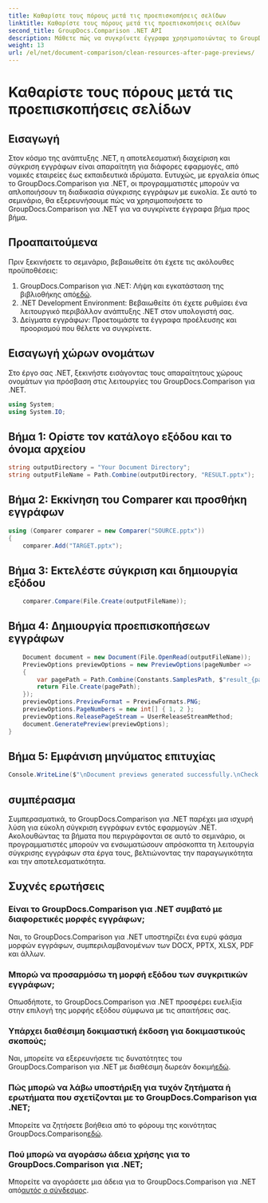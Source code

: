 ```yaml
---
title: Καθαρίστε τους πόρους μετά τις προεπισκοπήσεις σελίδων
linktitle: Καθαρίστε τους πόρους μετά τις προεπισκοπήσεις σελίδων
second_title: GroupDocs.Comparison .NET API
description: Μάθετε πώς να συγκρίνετε έγγραφα χρησιμοποιώντας το GroupDocs.Comparison για .NET βήμα προς βήμα. Βελτιώστε τις εφαρμογές σας .NET με αποτελεσματική διαχείριση εγγράφων.
weight: 13
url: /el/net/document-comparison/clean-resources-after-page-previews/
---
```


# Καθαρίστε τους πόρους μετά τις προεπισκοπήσεις σελίδων

## Εισαγωγή
Στον κόσμο της ανάπτυξης .NET, η αποτελεσματική διαχείριση και σύγκριση εγγράφων είναι απαραίτητη για διάφορες εφαρμογές, από νομικές εταιρείες έως εκπαιδευτικά ιδρύματα. Ευτυχώς, με εργαλεία όπως το GroupDocs.Comparison για .NET, οι προγραμματιστές μπορούν να απλοποιήσουν τη διαδικασία σύγκρισης εγγράφων με ευκολία. Σε αυτό το σεμινάριο, θα εξερευνήσουμε πώς να χρησιμοποιήσετε το GroupDocs.Comparison για .NET για να συγκρίνετε έγγραφα βήμα προς βήμα.
## Προαπαιτούμενα
Πριν ξεκινήσετε το σεμινάριο, βεβαιωθείτε ότι έχετε τις ακόλουθες προϋποθέσεις:
1.  GroupDocs.Comparison για .NET: Λήψη και εγκατάσταση της βιβλιοθήκης από[εδώ](https://releases.groupdocs.com/comparison/net/).
2. .NET Development Environment: Βεβαιωθείτε ότι έχετε ρυθμίσει ένα λειτουργικό περιβάλλον ανάπτυξης .NET στον υπολογιστή σας.
3. Δείγματα εγγράφων: Προετοιμάστε τα έγγραφα προέλευσης και προορισμού που θέλετε να συγκρίνετε.

## Εισαγωγή χώρων ονομάτων
Στο έργο σας .NET, ξεκινήστε εισάγοντας τους απαραίτητους χώρους ονομάτων για πρόσβαση στις λειτουργίες του GroupDocs.Comparison για .NET.

```csharp
using System;
using System.IO;
```

## Βήμα 1: Ορίστε τον κατάλογο εξόδου και το όνομα αρχείου
```csharp
string outputDirectory = "Your Document Directory";
string outputFileName = Path.Combine(outputDirectory, "RESULT.pptx");
```
## Βήμα 2: Εκκίνηση του Comparer και προσθήκη εγγράφων
```csharp
using (Comparer comparer = new Comparer("SOURCE.pptx"))
{
    comparer.Add("TARGET.pptx");
```
## Βήμα 3: Εκτελέστε σύγκριση και δημιουργία εξόδου
```csharp
    comparer.Compare(File.Create(outputFileName));
```
## Βήμα 4: Δημιουργία προεπισκοπήσεων εγγράφων
```csharp
    Document document = new Document(File.OpenRead(outputFileName));
    PreviewOptions previewOptions = new PreviewOptions(pageNumber =>
    {
        var pagePath = Path.Combine(Constants.SamplesPath, $"result_{pageNumber}.png");
        return File.Create(pagePath);
    });
    previewOptions.PreviewFormat = PreviewFormats.PNG;
    previewOptions.PageNumbers = new int[] { 1, 2 };
    previewOptions.ReleasePageStream = UserReleaseStreamMethod;
    document.GeneratePreview(previewOptions);
}
```
## Βήμα 5: Εμφάνιση μηνύματος επιτυχίας
```csharp
Console.WriteLine($"\nDocument previews generated successfully.\nCheck output in {outputDirectory}.");
```

## συμπέρασμα
Συμπερασματικά, το GroupDocs.Comparison για .NET παρέχει μια ισχυρή λύση για εύκολη σύγκριση εγγράφων εντός εφαρμογών .NET. Ακολουθώντας τα βήματα που περιγράφονται σε αυτό το σεμινάριο, οι προγραμματιστές μπορούν να ενσωματώσουν απρόσκοπτα τη λειτουργία σύγκρισης εγγράφων στα έργα τους, βελτιώνοντας την παραγωγικότητα και την αποτελεσματικότητα.
## Συχνές ερωτήσεις
### Είναι το GroupDocs.Comparison για .NET συμβατό με διαφορετικές μορφές εγγράφων;
Ναι, το GroupDocs.Comparison για .NET υποστηρίζει ένα ευρύ φάσμα μορφών εγγράφων, συμπεριλαμβανομένων των DOCX, PPTX, XLSX, PDF και άλλων.
### Μπορώ να προσαρμόσω τη μορφή εξόδου των συγκριτικών εγγράφων;
Οπωσδήποτε, το GroupDocs.Comparison για .NET προσφέρει ευελιξία στην επιλογή της μορφής εξόδου σύμφωνα με τις απαιτήσεις σας.
### Υπάρχει διαθέσιμη δοκιμαστική έκδοση για δοκιμαστικούς σκοπούς;
 Ναι, μπορείτε να εξερευνήσετε τις δυνατότητες του GroupDocs.Comparison για .NET με διαθέσιμη δωρεάν δοκιμή[εδώ](https://releases.groupdocs.com/).
### Πώς μπορώ να λάβω υποστήριξη για τυχόν ζητήματα ή ερωτήματα που σχετίζονται με το GroupDocs.Comparison για .NET;
 Μπορείτε να ζητήσετε βοήθεια από το φόρουμ της κοινότητας GroupDocs.Comparison[εδώ](https://forum.groupdocs.com/c/comparison/12).
### Πού μπορώ να αγοράσω άδεια χρήσης για το GroupDocs.Comparison για .NET;
Μπορείτε να αγοράσετε μια άδεια για το GroupDocs.Comparison για .NET από[αυτός ο σύνδεσμος](https://purchase.groupdocs.com/buy).